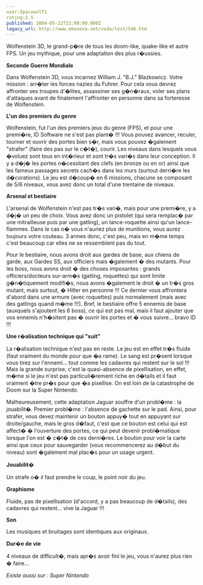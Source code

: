```yaml
---
user:Spacewolf1
rating:2.5
published: 2004-05-22T22:00:00.000Z
legacy_url: http://www.emunova.net/veda/test/546.htm
---
```

Wolfenstein 3D, le grand-p�re de tous les doom-like, quake-like et autre FPS. Un jeu mythique, pour une adaptation des plus r�ussies.  

  

**Seconde Guerre Mondiale**  

Dans Wolfenstein 3D, vous incarnez William J. "B.J." Blazkowicz. Votre mission : arr�ter les forces nazies du Fuhrer. Pour cela vous devrez affronter ses troupes d'�lites, assassiner ses g�n�raux, voler ses plans d'attaques avant de finalement l'affronter en personne dans sa forteresse de Wolfenstein.  

  

**L'un des premiers du genre**  

Wolfenstein, fut l'un des premiers jeux du genre (FPS), et pour une premi�re, ID Software ne s'est pas plant� !!! Vous pouvez avancer, reculer, tourner et ouvrir des portes bien s�r, mais vous pouvez �galement "strafer" (faire des pas sur le c�t�), courir. Les niveaux dans lesquels vous �voluez sont tous en int�rieur et sont tr�s vari�s dans leur conception. Il y a d�j� les portes n�cessitant des clefs (en bronze ou en or) ainsi que les fameux passages secrets cach�s dans les murs (surtout derri�re les d�corations). Le jeu est d�coup� en 6 missions, chacune se composant de 5/6 niveaux, vous avez donc un total d'une trentaine de niveaux.  

  

**Arsenal et bestiaire**  

L'arsenal de Wolfenstein n'est pas tr�s vari�, mais pour une premi�re, y a d�j� un peu de choix. Vous avez donc un pistolet (qui sera remplac� par une mitrailleuse puis par une gatling), un lance-roquette ainsi qu'un lance-flammes. Dans le cas o� vous n'auriez plus de munitions, vous aurez toujours votre couteau. 3 armes donc, c'est peu, mais en m�me temps c'est beaucoup car elles ne se ressemblent pas du tout.  

Pour le bestiaire, nous avons droit aux gardes de base, aux chiens de garde, aux Gardes SS, aux officiers mais �galement � des mutants. Pour les boss, nous avons droit � des choses imposantes : grands officiers/docteurs sur-arm�s (gatling, roquettes) qui sont limite g�n�tiquement modifi�s, nous avons �galement le droit � un tr�s gros mutant, mais surtout, � Hitler en personne !!! Ce dernier vous affrontera d'abord dans une armure (avec roquettes) puis normalement (mais avec des gatlings quand m�me !!!). Bref, le bestiaire offre 5 ennemis de base (auxquels s'ajoutent les 6 boss), ce qui est pas mal, mais il faut ajouter que vos ennemis n'h�sitent pas � ouvrir les portes et � vous suivre... bravo ID !!!  

  

**Une r�alisation technique qui "suit"**  

La r�alisation technique n'est pas en reste. Le jeu est en effet tr�s fluide (faut vraiment du monde pour que �a rame). Le sang est pr�sent lorsque vous tirez sur l'ennemi... tout comme les cadavres qui restent sur le sol !!! Mais la grande surprise, c'est la quasi-absence de pixellisation, en effet, m�me si le jeu n'est pas particuli�rement riche en d�tails et il faut vraiment �tre pr�s pour que �a pixellise. On est loin de la catastrophe de Doom sur la Super Nintendo.  

Malheureusement, cette adaptation Jaguar souffre d'un probl�me : la jouabilit�. Premier probl�me : l'absence de gachette sur le pad. Ainsi, pour strafer, vous devez maintenir un bouton appuy� tout en appuyant sur droite/gauche, mais le gros d�faut, c'est que ce bouton est celui qui est affect� � l'ouverture des portes, ce qui peut devenir probl�matique lorsque l'on est � c�t� de ces derni�res. Le bouton pour voir la carte ainsi que ceux pour sauvegarder (vous recommencerez au d�but du niveau) sont �galement mal plac�s pour un usage urgent.  

  

  

**Jouabilit�**  

Un strafe o� il faut prendre le coup, le point noir du jeu.  

**Graphisme**  

Fluide, pas de pixellisation (d'accord, y a pas beaucoup de d�tails), des cadavres qui restent... vive la Jaguar !!!  

**Son**  

Les musiques et bruitages sont identiques aux originaux.  

**Dur�e de vie**  

4 niveaux de difficult�, mais apr�s avoir fini le jeu, vous n'aurez plus rien � faire...  

  

_Existe aussi sur :_ _Super Nintendo_